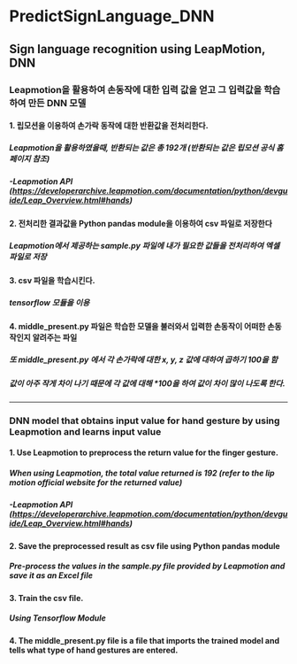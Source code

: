 # PredictSignLanguage_DNN
## Sign language recognition using LeapMotion, DNN
### Leapmotion을 활용하여 손동작에 대한 입력 값을 얻고 그 입력값을 학습하여 만든 DNN 모델
#### 1. 립모션을 이용하여 손가락 동작에 대한 반환값을 전처리한다.
#####      Leapmotion을 활용하였을때, 반환되는 값은 총 192개 (반환되는 값은 립모션 공식 홈페이지 참조)
##### -Leapmotion API (https://developerarchive.leapmotion.com/documentation/python/devguide/Leap_Overview.html#hands)
#### 2. 전처리한 결과값을 Python pandas module을 이용하여 csv 파일로 저장한다
##### Leapmotion에서 제공하는 sample.py 파일에 내가 필요한 값들을 전처리하여 엑셀 파일로 저장
#### 3. csv 파일을 학습시킨다.
##### tensorflow 모듈을 이용
#### 4. middle_present.py 파일은 학습한 모델을 불러와서 입력한 손동작이 어떠한 손동작인지 알려주는 파일
##### 또 middle_present.py 에서 각 손가락에 대한 x, y, z 값에 대하여 곱하기 100을 함
##### 값이 아주 작게 차이 나기 때문에 각 값에 대해 *100을 하여 값이 차이 많이 나도록 한다.
-----------------------------------------------------------------
### DNN model that obtains input value for hand gesture by using Leapmotion and learns input value
#### 1. Use Leapmotion to preprocess the return value for the finger gesture.
##### When using Leapmotion, the total value returned is 192 (refer to the lip motion official website for the returned value)
##### -Leapmotion API (https://developerarchive.leapmotion.com/documentation/python/devguide/Leap_Overview.html#hands)
#### 2. Save the preprocessed result as csv file using Python pandas module
##### Pre-process the values in the sample.py file provided by Leapmotion and save it as an Excel file
#### 3. Train the csv file.
##### Using Tensorflow Module
#### 4. The middle_present.py file is a file that imports the trained model and tells what type of hand gestures are entered.

